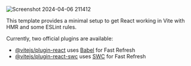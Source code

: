 ![Screenshot 2024-04-06 211412](https://github.com/MayankSanodiy/LetsGetFit/assets/124913875/6f4dd783-0ac9-47f3-825e-01c6be478d00)


This template provides a minimal setup to get React working in Vite with HMR and some ESLint rules.

Currently, two official plugins are available:

- [@vitejs/plugin-react](https://github.com/vitejs/vite-plugin-react/blob/main/packages/plugin-react/README.md) uses [Babel](https://babeljs.io/) for Fast Refresh
- [@vitejs/plugin-react-swc](https://github.com/vitejs/vite-plugin-react-swc) uses [SWC](https://swc.rs/) for Fast Refresh
